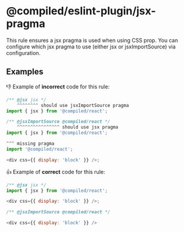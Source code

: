 # @compiled/eslint-plugin/jsx-pragma

This rule ensures a jsx pragma is used when using CSS prop.
You can configure which jsx pragma to use (either jsx or jsxImportSource) via configuration.

## Examples

👎 Example of **incorrect** code for this rule:

```js
/** @jsx jsx */
    ^^^^^^^^ should use jsxImportSource pragma
import { jsx } from '@compiled/react';
```

```js
/** @jsxImportSource @compiled/react */
    ^^^^^^^^^^^^^^^^ should use jsx pragma
import { jsx } from '@compiled/react';
```

```js
^^^ missing pragma
import '@compiled/react';

<div css={{ display: 'block' }} />;
```

👍 Example of **correct** code for this rule:

```js
/** @jsx jsx */
import { jsx } from '@compiled/react';

<div css={{ display: 'block' }} />;
```

```js
/** @jsxImportSource @compiled/react */

<div css={{ display: 'block' }} />
```
